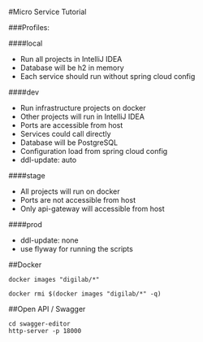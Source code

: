 #Micro Service Tutorial


###Profiles:

####local
 - Run all projects in IntelliJ IDEA
 - Database will be h2 in memory
 - Each service should run without spring cloud config

####dev
 - Run infrastructure projects on docker 
 - Other projects will run in IntelliJ IDEA  
 - Ports are accessible from host
 - Services could call directly
 - Database will be PostgreSQL
 - Configuration load from spring cloud config
 - ddl-update: auto

####stage 
 - All projects will run on docker
 - Ports are not accessible from host 
 - Only api-gateway will accessible from host

####prod
 - ddl-update: none
 - use flyway for running the scripts

##Docker 

```
docker images "digilab/*"

docker rmi $(docker images "digilab/*" -q)
```

##Open API / Swagger

```
cd swagger-editor
http-server -p 18000
```